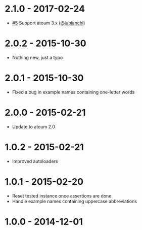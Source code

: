 # 2.1.0 - 2017-02-24

* [#5](https://github.com/atoum/bdd-extension/pull/5) Support atoum 3.x ([@jubianchi])

# 2.0.2 - 2015-10-30

* Nothing new, just a typo

# 2.0.1 - 2015-10-30

* Fixed a bug in example names containing one-letter words

# 2.0.0 - 2015-02-21

* Update to atoum 2.0

# 1.0.2 - 2015-02-21

* Improved autoloaders

# 1.0.1 - 2015-02-20

* Reset tested instance once assertions are done
* Handle example names containing uppercase abbreviations

# 1.0.0 - 2014-12-01

[@jubianchi]: https://github.com/jubianchi
